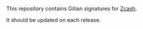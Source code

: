 This repository contains Gitian signatures for [Zcash](https://github.com/zcash/zcash).

It should be updated on each release.
